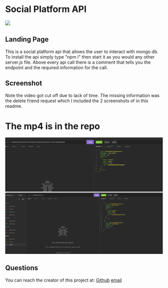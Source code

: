 # Social Platform API
<img src="https://img.shields.io/badge/License-MIT License-blue">

## Landing Page

This is a social platform api that allows the user to interact with mongo db. To install the api simply type "npm i" then start it as you would any other server.js file. Above every api call there is a comment that tells you the endpoint and the required information for the call.


## Screenshot
Note the video got cut off due to lack of time. The missing information was the delete friend request which I included the 2 screenshots of in this readme.

# The mp4 is in the repo

![deletePic](./readmeAssets/delete.png)
![getallusers](./readmeAssets/getAllUsersAfterDeleteFriend.png)

## Questions

You can reach the creator of this project at:
[Github](http://github.com/Travis-Anderson023)
[email](mailto:tsanderson.023@gmail.com)